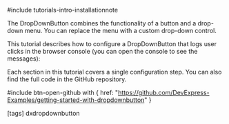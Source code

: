 #include tutorials-intro-installationnote

The DropDownButton combines the functionality of a button and a drop-down menu. You can replace the menu with a custom drop-down control. 

This tutorial describes how to configure a DropDownButton that logs user clicks in the browser console (you can open the console to see the messages):

<div class="simulator-desktop-container" data-view="/Content/Applications/25_1/GettingStartedWith/DropDownButton/index.html, /Content/Applications/25_1/GettingStartedWith/DropDownButton/index.js, /Content/Applications/25_1/GettingStartedWith/DropDownButton/index.css"></div>

Each section in this tutorial covers a single configuration step. You can also find the full code in the GitHub repository.

#include btn-open-github with {
    href: "https://github.com/DevExpress-Examples/getting-started-with-dropdownbutton"
}

[tags] dxdropdownbutton
